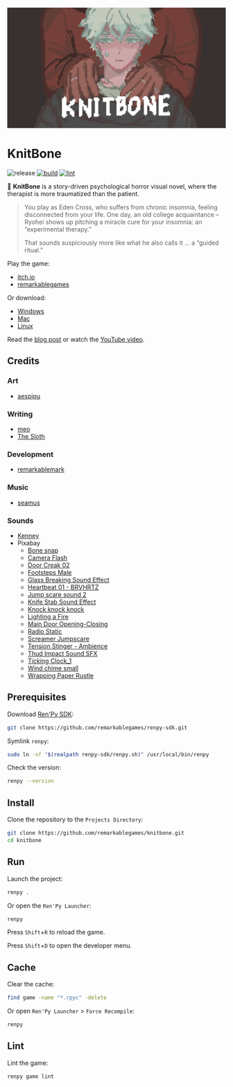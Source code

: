 <p align="center">
  <img src="https://github.com/remarkablegames/knitbone/blob/master/web-presplash.webp?raw=true" width="600" alt="KnitBone">
</p>

# KnitBone

![release](https://img.shields.io/github/v/release/remarkablegames/knitbone)
[![build](https://github.com/remarkablegames/knitbone/actions/workflows/build.yml/badge.svg)](https://github.com/remarkablegames/knitbone/actions/workflows/build.yml)
[![lint](https://github.com/remarkablegames/knitbone/actions/workflows/lint.yml/badge.svg)](https://github.com/remarkablegames/knitbone/actions/workflows/lint.yml)

🦴 **KnitBone** is a story-driven psychological horror visual novel, where the therapist is more traumatized than the patient.

> You play as Eden Cross, who suffers from chronic insomnia, feeling disconnected from your life. One day, an old college acquaintance – Ryohei shows up pitching a miracle cure for your insomnia: an “experimental therapy.”
>
> That sounds suspiciously more like what he also calls it ... a “guided ritual.”

Play the game:

- [itch.io](https://remarkablegames.itch.io/knitbone)
- [remarkablegames](https://remarkablegames.org/knitbone)

Or download:

- [Windows](https://github.com/remarkablegames/knitbone/releases/latest/download/win.zip)
- [Mac](https://github.com/remarkablegames/knitbone/releases/latest/download/mac.zip)
- [Linux](https://github.com/remarkablegames/knitbone/releases/latest/download/pc.zip)

Read the [blog post](https://remarkablegames.org/posts/knitbone/) or watch the [YouTube video](https://youtu.be/pr6leS3s8cU).

## Credits

### Art

- [aespipu](https://aespipu.itch.io/)

### Writing

- [meo](https://github.com/mizphawu)
- [The Sloth](https://a-villarroel.itch.io/)

### Development

- [remarkablemark](https://github.com/remarkablemark)

### Music

- [seamus](https://seemvevo.itch.io/)

### Sounds

- [Kenney](https://kenney.nl/assets/interface-sounds)
- Pixabay
  - [Bone snap](https://pixabay.com/sound-effects/bone-snap-408148/)
  - [Camera Flash](https://pixabay.com/sound-effects/camera-flash-204151/)
  - [Door Creak 02](https://pixabay.com/sound-effects/door-creak-02-79920/)
  - [Footsteps Male](https://pixabay.com/sound-effects/footsteps-male-362053/)
  - [Glass Breaking Sound Effect](https://pixabay.com/sound-effects/glass-breaking-sound-effect-240679/)
  - [Heartbeat 01 - BRVHRTZ](https://pixabay.com/sound-effects/heartbeat-01-brvhrtz-225058/)
  - [Jump scare sound 2](https://pixabay.com/sound-effects/jump-scare-sound-2-82831/)
  - [Knife Stab Sound Effect](https://pixabay.com/sound-effects/knife-stab-sound-effect-36354/)
  - [Knock knock knock](https://pixabay.com/sound-effects/knock-knock-knock-40474/)
  - [Lighting a Fire](https://pixabay.com/sound-effects/lighting-a-fire-14421/)
  - [Main Door Opening-Closing](https://pixabay.com/sound-effects/main-door-opening-closing-38280/)
  - [Radio Static](https://pixabay.com/sound-effects/radio-static-323621/)
  - [Screamer Jumpscare](https://pixabay.com/sound-effects/screamer-jumpscare-66896/)
  - [Tension Stinger - Ambience](https://pixabay.com/sound-effects/tension-stinger-ambience-355381/)
  - [Thud Impact Sound SFX](https://pixabay.com/sound-effects/thud-impact-sound-sfx-379990/)
  - [Ticking Clock_1](https://pixabay.com/sound-effects/ticking-clock-1-27477/)
  - [Wind chime small](https://pixabay.com/sound-effects/wind-chime-small-64660/)
  - [Wrapping Paper Rustle](https://pixabay.com/sound-effects/wrapping-paper-rustle-72405/)

## Prerequisites

Download [Ren'Py SDK](https://www.renpy.org/latest.html):

```sh
git clone https://github.com/remarkablegames/renpy-sdk.git
```

Symlink `renpy`:

```sh
sudo ln -sf "$(realpath renpy-sdk/renpy.sh)" /usr/local/bin/renpy
```

Check the version:

```sh
renpy --version
```

## Install

Clone the repository to the `Projects Directory`:

```sh
git clone https://github.com/remarkablegames/knitbone.git
cd knitbone
```

## Run

Launch the project:

```sh
renpy .
```

Or open the `Ren'Py Launcher`:

```sh
renpy
```

Press `Shift`+`R` to reload the game.

Press `Shift`+`D` to open the developer menu.

## Cache

Clear the cache:

```sh
find game -name "*.rpyc" -delete
```

Or open `Ren'Py Launcher` > `Force Recompile`:

```sh
renpy
```

## Lint

Lint the game:

```sh
renpy game lint
```
